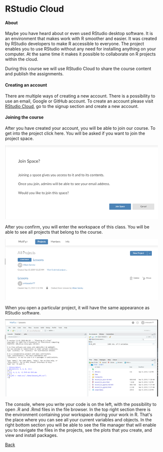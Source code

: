 # RStudio Cloud

#### About
Maybe you have heard about or even used RStudio desktop software. It is an environment that makes work with R smoother and easier. It was created by RStudio developers to make R accessible to everyone. The project enables you to use RStudio without any need for installing anything on your computer. At the same time it makes it possible to collaborate on R projects within the cloud.

During this course we will use RStudio Cloud to share the course content and publish the assignments.

#### Creating an account
There are multiple ways of creating a new account. There is a possibility to use an email, Google or GitHub account. To create an account please visit [RStudio Cloud](https://rstudio.cloud), go to the signup section and create a new account.

#### Joining the course
After you have created your account, you will be able to join our course. To get into the project click here. You will be asked if you want to join the project space.

![Join_space](Lesson_pictures/Join_space.PNG)

After you confirm, you will enter the workspace of this class. You will be able to see all projects that belong to the course. 

![Projects](Lesson_pictures/Projects.PNG)

When you open a particular project, it will have the same appearance as RStudio software.

![RStudio_environment](Lesson_pictures/RStudio_environment.PNG)

The console, where you write your code is on the left, with the possibility to open .R and .Rmd files in the file browser. In the top right section there is the environment containing your workspace during your work in R. That's the place where you can see all your current variables and objects. In the right bottom section you will be able to see the file manager that will enable you to navigate the files in the projects, see the plots that you create, and view and install packages.

[Back](/Lessons/Lesson1x/README.md)
